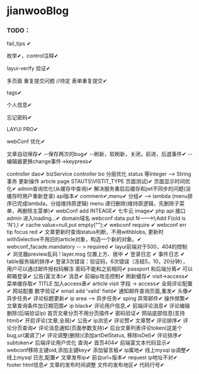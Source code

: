 # jianwooBlog

### TODO：

fail_tips ✔

枚举✔，control注释✔

layui-verify 验证✔

多页面 重复提交问题 //待定 表单重复提交✔

tags✔

个人信息✔

忘记密码✔

LAYUI PRO✔

webConf 优化✔

文章自动保存✔
--保存两次的bug✔
--刷新，软刷新，关闭，前进，后退事件✔
--编辑器更换change事件->keypress✔


controller dao✔
bizService  controller bo 分层优化
status 等Integer --> String
事务 更新操作
article page STAUTS\VISTIT_TYPE 页面测试)✔
页面显示时间优化✔
admin查询优化(从缓存中查询)✔
解决服务重启后缓存和jwt不同步的问题(没缓存时用户重新登录)
api版本✔
comment✔,menu✔ 分组✔ --> lambda (menu排序已完成lambda，分组维持原逻辑)
menu 递归删除(维持原逻辑，先删除子菜单，再删除主菜单)✔
webConf add INTEAGE✔
七牛云 image✔
php api 接口
admin 进入loading...✔
domain域名
webconf data put N--->I;Add F(old is 'N'),I ✔
cache value=null,put empty("");✔
webconf require ✔
webconf err tip focus red ✔
文章更新时查询status判断，不用withblobs, 更新时withSelective不用旧的article对象，构造一个新的对象。✔
webconf_facade.mandatory -- > required ✔
layui前端对于500，404的控制 ✔
浏览器preview乱码 !
layer.msg 位置上方、居中 ✔
登录日志 ✔
事件日志 ✔
table服务端的排序✔
登录3次错误：验证码，6次错误（冻结5，10，20分钟），用户可以通过邮件授权码解冻
密码不能和之前相同✔
passport 和后端分离✔
可以邮箱登录✔
公告(富文本)✔
消息✔
前端ip攻击控制✔
刷新缓存✔
visit->access✔
菜单缓存取✔
TITLE 加入access表✔
article visit 字段 -> access✔
全局评论配置✔
网站配置 数字验证✔
email add 'valid' field✔
通知邮件查询页面,重发✔
头像✔
异步任务✔
评论标题更新✔
ip area --> 异步任务✔
sping 异常邮件✔
操作频繁✔
文章查询条件加日期范围✔
ip black✔
评论用户信息,✔
前端评论消息✔ 
评论编辑删除(后端验证ip)
首页文章分页不用分页插件✔
密码验证✔
网站底部信息(支持html)✔
开启评论(文章,全局)✔
公告✔
ip浏览✔
评论赞✔
文章赞✔
评论排序✔
评论分页查询✔
评论消息通知(页面参数支持)✔
后台文章列表评论token(这是个bug,url漏调了)✔
评论调整(删除)(添加artDelStatus, 移除isDel)✔
评论排序✔
subtoken✔
后端评论用户优化 查询✔
首页404✔
前端富文本代码显示✔
webconf移除主键oid,添加主键key✔
添加留言板✔
ip属地✔
线上mysql ip调整✔
线上mysql 日志,配置✔
文章发布ip✔
前台url+版本✔
request ip地址不对✔
footer html信息✔
文章的发布时间调整
文件的发布地区✔
代码行号✔
